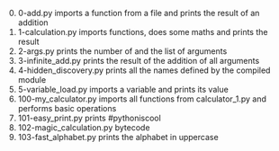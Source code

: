 0. 0-add.py imports a function from a file and prints the result of an addition
1. 1-calculation.py  imports functions, does some maths and prints the result
2. 2-args.py prints the number of and the list of arguments
3. 3-infinite_add.py prints the result of the addition of all arguments
4. 4-hidden_discovery.py prints all the names defined by the compiled module
5. 5-variable_load.py imports a variable and prints its value
6. 100-my_calculator.py imports all functions from calculator_1.py and performs basic operations
7. 101-easy_print.py prints #pythoniscool
8. 102-magic_calculation.py bytecode
9. 103-fast_alphabet.py prints the alphabet in uppercase
